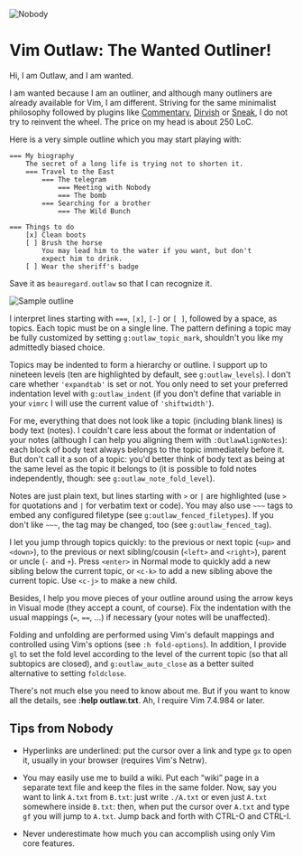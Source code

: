 ![Nobody](https://raw.github.com/lifepillar/Resources/master/outlaw/nobody.jpg)

# Vim Outlaw: The Wanted Outliner!

Hi, I am Outlaw, and I am wanted.

I am wanted because I am an outliner, and although many outliners
are already available for Vim, I am different. Striving for the same
minimalist philosophy followed by plugins like
[Commentary](https://github.com/tpope/vim-commentary),
[Dirvish](https://github.com/justinmk/vim-dirvish) or
[Sneak](https://github.com/justinmk/vim-sneak), I do not try to
reinvent the wheel. The price on my head is about 250 LoC.

Here is a very simple outline which you may start playing with:

```
=== My biography
    The secret of a long life is trying not to shorten it.
    === Travel to the East
        === The telegram
            === Meeting with Nobody
            === The bomb
        === Searching for a brother
            === The Wild Bunch

=== Things to do
    [x] Clean boots
    [ ] Brush the horse
        You may lead him to the water if you want, but don't
        expect him to drink.
    [ ] Wear the sheriff's badge
```

Save it as `beauregard.outlaw` so that I can recognize it.

![Sample outline](https://raw.github.com/lifepillar/Resources/master/outlaw/example.gif)

I interpret lines starting with `===`, `[x]`, `[-]` or `[ ]`,
followed by a space, as topics. Each topic must be on a single line.
The pattern defining a topic may be fully customized by setting
`g:outlaw_topic_mark`, shouldn't you like my admittedly biased
choice.

Topics may be indented to form a hierarchy or outline. I support up
to nineteen levels (ten are highlighted by default, see
`g:outlaw_levels`). I don't care whether `'expandtab'` is set or
not. You only need to set your preferred indentation level with
`g:outlaw_indent` (if you don't define that variable in your `vimrc`
I will use the current value of `'shiftwidth'`).

For me, everything that does not look like a topic (including blank
lines) is body text (notes). I couldn't care less about the format
or indentation of your notes (although I can help you aligning them
with `:OutlawAlignNotes`): each block of body text always belongs to
the topic immediately before it. But don't call it a son of a topic:
you'd better think of body text as being at the same level as the
topic it belongs to (it is possible to fold notes independently,
though: see `g:outlaw_note_fold_level`).

Notes are just plain text, but lines starting with `>` or `|` are
highlighted (use `>` for quotations and `|` for verbatim text or
code). You may also use `~~~` tags to embed any configured filetype
(see `g:outlaw_fenced_filetypes`). If you don't like `~~~`, the tag
may be changed, too (see `g:outlaw_fenced_tag`).

I let you jump through topics quickly: to the previous or next topic
(`<up>` and `<down>`), to the previous or next sibling/cousin
(`<left>` and `<right>`), parent or uncle (`-` and `+`). Press
`<enter>` in Normal mode to quickly add a new sibling below the
current topic, or `<c-k>` to add a new sibling above the current
topic. Use `<c-j>` to make a new child.

Besides, I help you move pieces of your outline around using the
arrow keys in Visual mode (they accept a count, of course). Fix the
indentation with the usual mappings (`=`, `==`, …) if necessary
(your notes will be unaffected).

Folding and unfolding are performed using Vim's default mappings and
controlled using Vim's options (see `:h fold-options`). In addition,
I provide `gl` to set the fold level according to the level of the
current topic (so that all subtopics are closed), and
`g:outlaw_auto_close` as a better suited alternative to setting
`foldclose`.

There's not much else you need to know about me. But if you want to
know all the details, see **:help outlaw.txt**. Ah, I require Vim
7.4.984 or later.

## Tips from Nobody

- Hyperlinks are underlined: put the cursor over a link and type `gx` to
  open it, usually in your browser (requires Vim's Netrw).

- You may easily use me to build a wiki. Put each “wiki” page in
  a separate text file and keep the files in the same folder. Now, say
  you want to link `A.txt` from `B.txt`: just write `./A.txt` or even
  just `A.txt` somewhere inside `B.txt`: then, when put the cursor over
  `A.txt` and type `gf` you will jump to `A.txt`. Jump back and forth
  with CTRL-O and CTRL-I.

- Never underestimate how much you can accomplish using only Vim core
  features.


